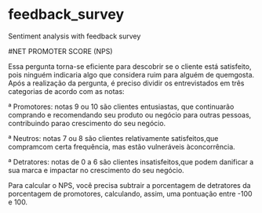 # feedback_survey
Sentiment analysis with feedback survey


#NET PROMOTER SCORE (NPS)

Essa pergunta torna-se eficiente para descobrir se o cliente está satisfeito, pois ninguém  indicaria  algo  que  considera  ruim  para  alguém de quemgosta.  Após a realização da pergunta, é preciso dividir os entrevistados em três categorias de acordo com as notas:

ª Promotores: notas 9 ou 10 são clientes entusiastas, que continuarão comprando e recomendando seu produto ou negócio para outras pessoas, contribuindo parao crescimento do seu negócio.

ª Neutros: notas 7 ou 8 são clientes relativamente satisfeitos,que compramcom certa frequência, mas estão vulneráveis àconcorrência.

ª Detratores: notas de 0 a 6 são clientes insatisfeitos,que podem danificar a sua marca e impactar no crescimento do seu negócio.

Para calcular o NPS, você precisa subtrair a porcentagem de detratores da porcentagem de promotores, calculando, assim, uma pontuação entre -100 e 100.
